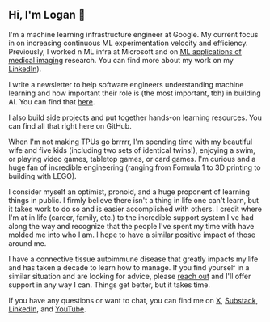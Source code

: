 ## Hi, I'm Logan 👋

I'm a machine learning infrastructure engineer at Google. My current focus in on increasing continuous ML experimentation velocity and efficiency. Previously, I worked n ML infra at Microsoft and on [ML applications of medical imaging](https://scholar.google.com/citations?user=zFntG6MAAAAJ&hl=e) research. You can find more about my work on my [LinkedIn](https://www.linkedin.com/in/loganthorneloe/)).

I write a newsletter to help software engineers understanding machine learning and how important their role is (the most important, tbh) in building AI. You can find that [here](https://mlforswes.com).

I also build side projects and put together hands-on learning resources. You can find all that right here on GitHub.

When I'm not making TPUs go brrrrr, I'm spending time with my beautiful wife and five kids (including two sets of identical twins!), enjoying a swim, or playing video games, tabletop games, or card games. I'm curious and a huge fan of incredible engineering (ranging from Formula 1 to 3D printing to building with LEGO).

I consider myself an optimist, pronoid, and a huge proponent of learning things in public. I firmly believe there isn't a thing in life one can't learn, but it takes work to do so and is easier accomplished with others. I credit where I'm at in life (career, family, etc.) to the incredible support system I've had along the way and recognize that the people I've spent my time with have molded me into who I am. I hope to have a similar positive impact of those around me.

I have a connective tissue autoimmune disease that greatly impacts my life and has taken a decade to learn how to manage. If you find yourself in a similar situation and are looking for advice, please [reach out](mailto:loganthorneloe@gmail.com) and I'll offer support in any way I can. Things get better, but it takes time.

If you have any questions or want to chat, you can find me on [X](https://x.com/loganthorneloe), [Substack](https://substack.com/loganthorneloe), [LinkedIn](https://www.linkedin.com/in/loganthorneloe/), and [YouTube](https://www.youtube.com/@loganthorneloe).
